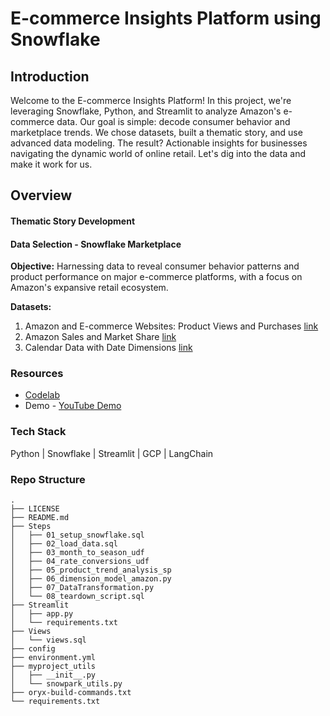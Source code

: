 # E-commerce Insights Platform using Snowflake

## Introduction
Welcome to the E-commerce Insights Platform! In this project, we're leveraging Snowflake, Python, and Streamlit to analyze Amazon's e-commerce data. Our goal is simple: decode consumer behavior and marketplace trends. We chose datasets, built a thematic story, and use advanced data modeling. The result? Actionable insights for businesses navigating the dynamic world of online retail. Let's dig into the data and make it work for us.

## Overview

#### **Thematic Story Development**

   #### Data Selection - Snowflake Marketplace

   **Objective:**
   Harnessing data to reveal consumer behavior patterns and product performance on major e-commerce platforms, with a focus on Amazon's expansive retail ecosystem.

   **Datasets:**
   1. Amazon and E-commerce Websites: Product Views and Purchases [link](https://app.snowflake.com/marketplace/listing/GZT1ZA3NK6/similarweb-ltd-amazon-and-e-commerce-websites-product-views-and-purchases?search=amazon)
   2. Amazon Sales and Market Share [link](https://app.snowflake.com/marketplace/listing/GZSOZ18UTU/jungle-scout-amazon-sales-and-market-share-demo?search=amazon)
   3. Calendar Data with Date Dimensions [link](https://app.snowflake.com/marketplace/listing/GZSUZCCDD/infocepts-calendar-data-with-date-dimensions-free-ready-to-use)

### Resources
* [Codelab](https://codelabs-preview.appspot.com/?file_id=1w7wjX9IvupqjPWn8kvJ18s-AhFWQPPdK70WeTuZzC5E#0)
* Demo - [YouTube Demo](https://youtu.be/ntNEQ7fpLYg)

### Tech Stack
Python | Snowflake | Streamlit | GCP | LangChain

### Repo Structure
```
.
├── LICENSE
├── README.md
├── Steps
│   ├── 01_setup_snowflake.sql
│   ├── 02_load_data.sql
│   ├── 03_month_to_season_udf
│   ├── 04_rate_conversions_udf
│   ├── 05_product_trend_analysis_sp
│   ├── 06_dimension_model_amazon.py
│   ├── 07_DataTransformation.py
│   └── 08_teardown_script.sql
├── Streamlit
│   ├── app.py
│   └── requirements.txt
├── Views
│   └── views.sql
├── config
├── environment.yml
├── myproject_utils
│   ├── __init__.py
│   └── snowpark_utils.py
├── oryx-build-commands.txt
└── requirements.txt
```

